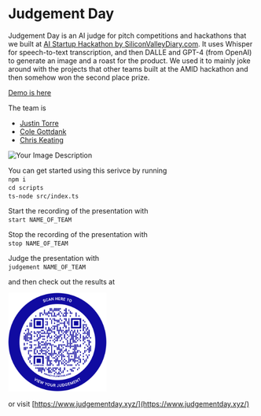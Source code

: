# Judgement Day

Judgement Day is an AI judge for pitch competitions and hackathons that we built at [AI Startup Hackathon by SiliconValleyDiary.com](https://lu.ma/va2hgeeb). It uses Whisper for speech-to-text transcription, and then DALLE and GPT-4 (from OpenAI) to generate an image and a roast for the product. We used it to mainly joke around with the projects that other teams built at the AMID hackathon and then somehow won the second place prize.   

[Demo is here](https://www.loom.com/share/82b46b2067d64ef287ae380b1469ab77?sid=a41046a9-c4ca-4d46-9b48-ca23a6f73269)



The team is 
- [Justin Torre](https://www.linkedin.com/in/justintorre/)
- [Cole Gottdank](https://www.linkedin.com/in/colegottdank/)
- [Chris Keating](https://www.linkedin.com/in/chriskeating603/)

<img src="hackathon_2nd_place.png" alt="Your Image Description" width="300">  

You can get started using this serivce by running  
`npm i`  
`cd scripts`  
`ts-node src/index.ts`  

Start the recording of the presentation with  
`start NAME_OF_TEAM`

Stop the recording of the presentation with  
`stop NAME_OF_TEAM`

Judge the presentation with  
`judgement NAME_OF_TEAM`

and then check out the results at 

<img src="flowcode.png" alt="Your Image Description" width="200" height="200">

or visit [https://www.judgementday.xyz/](https://www.judgementday.xyz/)
